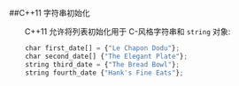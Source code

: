 ##C++11 字符串初始化



&emsp;&emsp;C++11 允许将列表初始化用于 C-风格字符串和 `string` 对象:


```javascript
    char first_date[] = {"Le Chapon Dodu"};
    char second_date[] {"The Elegant Plate"};
    string third_date = {"The Bread Bowl"};
    string fourth_date {"Hank's Fine Eats"};
```
